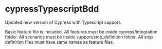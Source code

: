 # cypressTypescriptBdd

Updated new version of Cypress with Typescript support. 

Basic feature file is included. All features must be inside cypress/integration folder. All scenarios must be inside support/step_definition folder. All step definition files must have same names as feature files.

